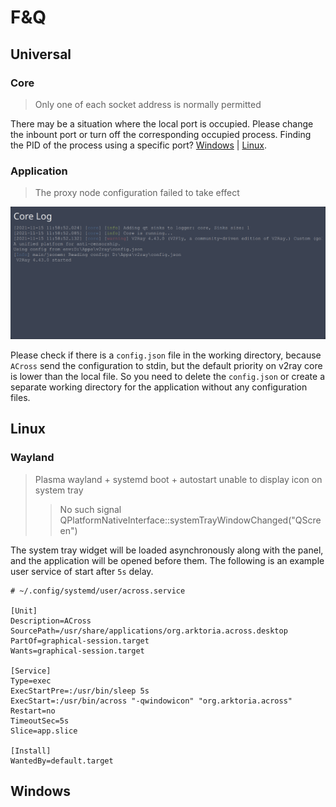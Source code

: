 # F&Q

## Universal

### Core

> Only one of each socket address is normally permitted

There may be a situation where the local port is occupied. Please change the inbount port or turn off the corresponding occupied process. Finding the PID of the process using a specific port? [Windows](https://stackoverflow.com/questions/48198/how-can-you-find-out-which-process-is-listening-on-a-tcp-or-udp-port-on-windows) | [Linux](https://unix.stackexchange.com/questions/106561/finding-the-pid-of-the-process-using-a-specific-port).

### Application

> The proxy node configuration failed to take effect

![config.json](/FAQ/use_local_config.png)

Please check if there is a `config.json` file in the working directory, because `ACross` send the configuration to stdin, but the default priority on v2ray core is lower than the local file. So you need to delete the `config.json` or create a separate working directory for the application without any configuration files.

## Linux

### Wayland

> Plasma wayland + systemd boot + autostart unable to display icon on system tray
>
> > No such signal QPlatformNativeInterface::systemTrayWindowChanged("QScreen")

The system tray widget will be loaded asynchronously along with the panel, and the application will be opened before them. The following is an example user service of start after `5s` delay.

```systemd
# ~/.config/systemd/user/across.service

[Unit]
Description=ACross
SourcePath=/usr/share/applications/org.arktoria.across.desktop
PartOf=graphical-session.target
Wants=graphical-session.target

[Service]
Type=exec
ExecStartPre=:/usr/bin/sleep 5s
ExecStart=:/usr/bin/across "-qwindowicon" "org.arktoria.across"
Restart=no
TimeoutSec=5s
Slice=app.slice

[Install]
WantedBy=default.target
```

## Windows
